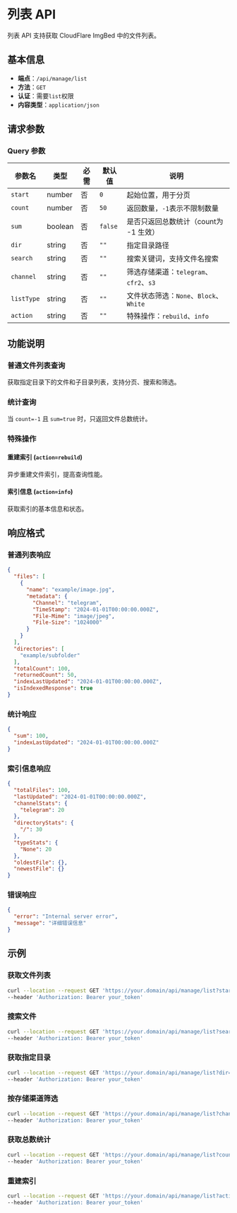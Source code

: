 # 列表 API

列表 API 支持获取 CloudFlare ImgBed 中的文件列表。

## 基本信息

- **端点**：`/api/manage/list`
- **方法**：`GET`
- **认证**：需要`list`权限
- **内容类型**：`application/json`

## 请求参数

### Query 参数

| 参数名 | 类型 | 必需 | 默认值 | 说明 |
|--------|------|------|--------|------|
| `start` | number | 否 | `0` | 起始位置，用于分页 |
| `count` | number | 否 | `50` | 返回数量，`-1`表示不限制数量 |
| `sum` | boolean | 否 | `false` | 是否只返回总数统计（count为 -1 生效） |
| `dir` | string | 否 | `""` | 指定目录路径 |
| `search` | string | 否 | `""` | 搜索关键词，支持文件名搜索 |
| `channel` | string | 否 | `""` | 筛选存储渠道：`telegram`、`cfr2`、`s3` |
| `listType` | string | 否 | `""` | 文件状态筛选：`None`、`Block`、`White` |
| `action` | string | 否 | `""` | 特殊操作：`rebuild`、`info` |

## 功能说明

### 普通文件列表查询
获取指定目录下的文件和子目录列表，支持分页、搜索和筛选。

### 统计查询
当 `count=-1` 且 `sum=true` 时，只返回文件总数统计。

### 特殊操作

#### 重建索引 (`action=rebuild`)
异步重建文件索引，提高查询性能。

#### 索引信息 (`action=info`)
获取索引的基本信息和状态。

## 响应格式

### 普通列表响应

```json
{
  "files": [
    {
      "name": "example/image.jpg",
      "metadata": {
        "Channel": "telegram",
        "TimeStamp": "2024-01-01T00:00:00.000Z",
        "File-Mime": "image/jpeg",
        "File-Size": "1024000"
      }
    }
  ],
  "directories": [
    "example/subfolder"
  ],
  "totalCount": 100,
  "returnedCount": 50,
  "indexLastUpdated": "2024-01-01T00:00:00.000Z",
  "isIndexedResponse": true
}
```

### 统计响应

```json
{
  "sum": 100,
  "indexLastUpdated": "2024-01-01T00:00:00.000Z"
}
```


### 索引信息响应

```json
{
  "totalFiles": 100,
  "lastUpdated": "2024-01-01T00:00:00.000Z",
  "channelStats": {
    "telegram": 20
  },
  "directoryStats": {
    "/": 30
  },
  "typeStats": {
    "None": 20
  },
  "oldestFile": {},
  "newestFile": {}
}
```

### 错误响应

```json
{
  "error": "Internal server error",
  "message": "详细错误信息"
}
```

## 示例

### 获取文件列表

```bash
curl --location --request GET 'https://your.domain/api/manage/list?start=0&count=50' \
--header 'Authorization: Bearer your_token'
```

### 搜索文件

```bash
curl --location --request GET 'https://your.domain/api/manage/list?search=image&count=20' \
--header 'Authorization: Bearer your_token'
```

### 获取指定目录

```bash
curl --location --request GET 'https://your.domain/api/manage/list?dir=photos/2024' \
--header 'Authorization: Bearer your_token'
```

### 按存储渠道筛选

```bash
curl --location --request GET 'https://your.domain/api/manage/list?channel=telegram' \
--header 'Authorization: Bearer your_token'
```

### 获取总数统计

```bash
curl --location --request GET 'https://your.domain/api/manage/list?count=-1&sum=true' \
--header 'Authorization: Bearer your_token'
```

### 重建索引

```bash
curl --location --request GET 'https://your.domain/api/manage/list?action=rebuild' \
--header 'Authorization: Bearer your_token'
```
